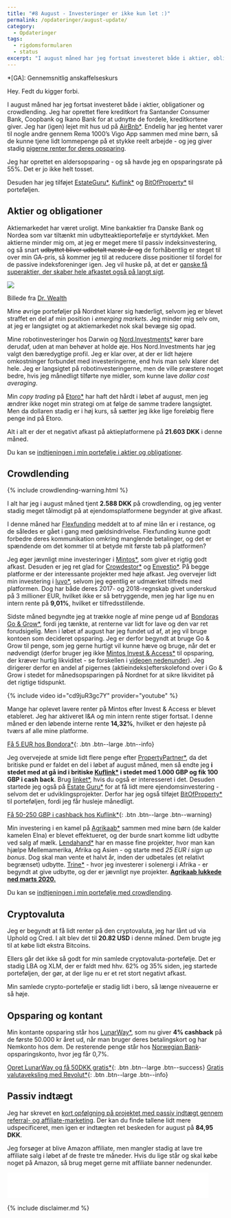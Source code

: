 ```yaml
---
title: "#8 August - Investeringer er ikke kun let :)"
permalink: /opdateringer/august-update/
category:
  - Opdateringer
tags:
  - rigdomsformularen
  - status
excerpt: "I august måned har jeg fortsat investeret både i aktier, obligationer og crowdlending - og oprettet lidt flere kreditkort."
---
```


*[GA]: Gennemsnitlig anskaffelseskurs

Hey. Fedt du kigger forbi.

I august måned har jeg fortsat investeret både i aktier, obligationer og crowdlending. Jeg har oprettet flere kreditkort fra Santander Consumer Bank, Coopbank og Ikano Bank for at udnytte de fordele, kreditkortene giver. Jeg har (igen) lejet mit hus ud på [AirBnb\*](/go/airbnb/). Endelig har jeg hentet varer til nogle andre gennem Rema 1000’s Vigo App sammen med mine børn, så de kunne tjene lidt lommepenge på et stykke reelt arbejde - og jeg giver stadig [pigerne renter for deres opsparing](/boern-og-oekonomi/).

Jeg har oprettet en aldersopsparing - og så havde jeg en opsparingsrate på 55%. Det er jo ikke helt tosset.

Desuden har jeg tilføjet [EstateGuru\*](/go/estateguru/), [Kuflink\*](/go/kuflink/) og [BitOfProperty\*](/go/bitofproperty/) til porteføljen.

## Aktier og obligationer

Aktiemarkedet har været uroligt. Mine bankaktier fra Danske Bank og Nordea som var tiltænkt min udbytteaktieportefølje er styrtdykket. Men aktierne minder mig om, at jeg er meget mere til passiv indeksinvestering, og så snart <del>udbyttet bliver udbetalt næste år og</del> de forhåbentlig er steget til over min GA-pris, så kommer jeg til at reducere disse positioner til fordel for de passive indeksforeninger igen. Jeg vil huske på, at det er [ganske få superaktier, der skaber hele afkastet også på langt sigt](https://finans.dk/privatokonomi/ECE11549009/ganske-faa-superaktier-skaber-hele-afkastet-de-fleste-aktier-er-rent-tilsaet/?ctxref=ext).

![](https://lh3.googleusercontent.com/uchd2vVYME0G8twjZdiXn81X8KjPUxsSryCaBIlTIP_jv3NISjWMsVj1fFAwGwllBXZfjuD4Jkw0KWkHQxV5QhDVIQqa-y5yMoQmvWxC4uU4eDjUtk4xM3Rf8DlJXqESjgeBwfZJ)

Billede fra [Dr. Wealth](https://www.drwealth.com/how-to-avoid-investor-baises-in-stock-picking/)

Mine øvrige porteføljer på Nordnet klarer sig hæderligt, selvom jeg er blevet straffet en del af min position i _emerging markets_. Jeg minder mig selv om, at jeg er langsigtet og at aktiemarkedet nok skal bevæge sig opad. 

Mine robotinvesteringer hos Darwin og [Nord.Investments\*](/go/nord/) kører bare derudaf, uden at man behøver at holde øje. Hos Nord.Investments har jeg valgt den bæredygtige profil. Jeg er klar over, at der er lidt højere omkostninger forbundet med investeringerne, end hvis man selv klarer det hele. Jeg er langsigtet på robotinvesteringerne, men de ville præstere noget bedre, hvis jeg månedligt tilførte nye midler, som kunne lave _dollar cost averaging_.

Min _copy trading_ på [Etoro\*](/go/etoro/) har haft det hårdt i løbet af august, men jeg ændrer ikke noget min strategi om at følge de samme tradere langsigtet. Men da dollaren stadig er i høj kurs, så sætter jeg ikke lige foreløbig flere penge ind på Etoro. 

Alt i alt er der et negativt afkast på aktieplatformene på **21.603 DKK** i denne måned.

Du kan se [indtjeningen i min portefølje i aktier og obligationer](/investeringer/).

## Crowdlending

{% include crowdlending-warning.html %}

I alt har jeg i august måned tjent **2.588 DKK** på crowdlending, og jeg venter stadig meget tålmodigt på at ejendomsplatformene begynder at give afkast.

I denne måned har [Flexfunding](/go/flexfunding/) meddelt at to af mine lån er i restance, og de således er gået i gang med gældsindrivelse. Flexfunding kunne godt forbedre deres kommunikation omkring manglende betalinger, og det er spændende om det kommer til at betyde mit første tab på platformen?

Jeg øger jævnligt mine investeringer i [Mintos\*](/go/mintos/), som giver et rigtig godt afkast. Desuden er jeg ret glad for [Crowdestor\*](/go/crowdestor/) og [Envestio\*](/go/envestio/). På begge platforme er der interessante projekter med høje afkast. Jeg overvejer lidt min investering i [Iuvo\*](/go/iuvo/), selvom jeg egentlig er udmærket tilfreds med platformen. Dog har både deres 2017- og 2018-regnskab givet underskud på 3 millioner EUR, hvilket ikke er så betryggende, men jeg har lige nu en intern rente på **9,01%**, hvilket er tilfredsstillende.

Sidste måned begyndte jeg at trække nogle af mine penge ud af [Bondoras Go & Grow\*](/go/bondora/), fordi jeg tænkte, at renterne var lidt for lave og den var ret forudsigelig. Men i løbet af august har jeg fundet ud af, at jeg vil bruge kontoen som decideret opsparing. Jeg er derfor begyndt at bruge Go & Grow til penge, som jeg gerne hurtigt vil kunne hæve og bruge, når det er nødvendigt (derfor bruger jeg ikke [Mintos Invest & Access\*](/go/mintos/) til opsparing, der kræver hurtig likviditet - se forskellen i [videoen nedenunder](https://www.youtube.com/watch?v=cd9juR3gc7Y)). Jeg dirigerer derfor en andel af pigernes (aktieindeks)efterskolefond over i Go & Grow i stedet for månedsopsparingen på Nordnet for at sikre likviditet på det rigtige tidspunkt.

{% include video id="cd9juR3gc7Y" provider="youtube" %}

Mange har oplevet lavere renter på Mintos efter Invest & Access er blevet etableret. Jeg har aktiveret I&A og min intern rente stiger fortsat. I denne måned er den løbende interne rente **14,32%**, hvilket er den højeste på tværs af alle mine platforme.

[Få 5 EUR hos Bondora\*](/go/bondora/){: .btn .btn--large .btn--info}

Jeg overvejede at smide lidt flere penge efter [PropertyPartner\*](/go/propertypartner/), da det britiske pund er faldet en del i løbet af august måned, men så endte jeg **i stedet med at gå ind i britiske [Kuflink\*](/go/kuflink/) i stedet med 1.000 GBP og fik 100 GBP i cash back**. Brug [linket\*](/go/kuflink/), hvis du også er interesseret i det. Desuden startede jeg også på [Estate Guru\*](/go/estateguru/) for at få lidt mere ejendomsinvestering - selvom det er udviklingsprojekter. Derfor har jeg også tilføjet [BitOfProperty\*](/go/bitofproperty/) til porteføljen, fordi jeg får husleje månedligt.

[Få 50-250 GBP i cashback hos Kuflink\*](/go/kuflink/){: .btn .btn--large .btn--warning}

Min investering i en kamel på [Agrikaab\*](/go/agrikaab) sammen med mine børn (de kalder kamelen Elna) er blevet effektueret, og der burde snart komme lidt udbytte ved salg af mælk. [Lendahand\*](/go/lendahand/) har en masse fine projekter, hvor man kan hjælpe Mellemamerika, Afrika og Asien - og starte med _25 EUR i sign up bonus_. Dog skal man vente et halvt år, inden der udbetales (et relativt begrænset) udbytte. [Trine\*](/go/trine/) - hvor jeg investerer i solenergi i Afrika - er begyndt at give udbytte, og der er jævnligt nye projekter. <ins>**Agrikaab lukkede ned marts 2020.**</ins>

Du kan se [indtjeningen i min portefølje med crowdlending](/crowdlending/).

## Cryptovaluta

Jeg er begyndt at få lidt renter på den cryptovaluta, jeg har lånt ud via Uphold og Cred. I alt blev det til **20.82 USD** i denne måned. Dem brugte jeg til at købe lidt ekstra Bitcoins.

Ellers går det ikke så godt for min samlede cryptovaluta-portefølje. Det er stadig LBA og XLM, der er faldt med hhv. 62% og 35% siden, jeg startede porteføljen, der gør, at der lige nu er et ret stort negativt afkast.

Min samlede crypto-portefølje er stadig lidt i bero, så længe niveauerne er så høje.

## Opsparing og kontant

Min kontante opsparing står hos [LunarWay\*](/go/lunarway/), som nu giver **4% cashback** på de første 50.000 kr året ud, når man bruger deres betalingskort og har Nemkonto hos dem. De resterende penge står hos [Norwegian Bank](/go/norwegian/)-opsparingskonto, hvor jeg får 0,7%. 

[Opret LunarWay og få 50DKK gratis\*](/go/lunarway/){: .btn .btn--large .btn--success} 
[Gratis valutaveksling med Revolut\*](/go/revolut/){: .btn .btn--large .btn--info}

## Passiv indtægt

Jeg har skrevet en [kort opfølgning på projektet med passiv indtægt gennem referral- og affiliate-marketing](/projekt-referral-affiliate-august-2019/). Der kan du finde tallene lidt mere udspecificeret, men igen er indtægten ret beskeden for august på **84,95 DKK**.

Jeg forsøger at blive Amazon affiliate, men mangler stadig at lave tre affiliate salg i løbet af de frøste tre måneder. Hvis du lige står og skal købe noget på Amazon, så brug meget gerne mit affiliate banner nedenunder.

<iframe src="//rcm-na.amazon-adsystem.com/e/cm?o=1&p=26&l=ur1&category=amazonhomepage&f=ifr&linkID=4af25240d3a69d79c76f0454a97b6416&t=ifire00-20&tracking_id=ifire00-20" width="468" height="60" scrolling="no" border="0" marginwidth="0" style="border:none;" frameborder="0"></iframe>

{% include disclaimer.md %}
